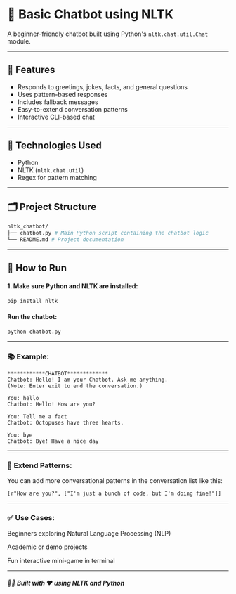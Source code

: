 # 🤖 Basic Chatbot using NLTK

A beginner-friendly chatbot built using Python's `nltk.chat.util.Chat` module.

---

## 🎯 Features

- Responds to greetings, jokes, facts, and general questions
- Uses pattern-based responses
- Includes fallback messages
- Easy-to-extend conversation patterns
- Interactive CLI-based chat

---

## 🧠 Technologies Used

- Python
- NLTK (`nltk.chat.util`)
- Regex for pattern matching

---

## 🗂️ Project Structure

```bash
nltk_chatbot/
├── chatbot.py # Main Python script containing the chatbot logic
└── README.md # Project documentation
```

---

## 🚀 How to Run

#### 1. Make sure Python and NLTK are installed:
```bash
pip install nltk
```

#### Run the chatbot:
```
python chatbot.py
```

---

### 📚 Example:
```
************CHATBOT*************
Chatbot: Hello! I am your Chatbot. Ask me anything.
(Note: Enter exit to end the conversation.)

You: hello
Chatbot: Hello! How are you?

You: Tell me a fact
Chatbot: Octopuses have three hearts.

You: bye
Chatbot: Bye! Have a nice day
```

---

### 🔧 Extend Patterns:
You can add more conversational patterns in the conversation list like this:

```
[r"How are you?", ["I'm just a bunch of code, but I'm doing fine!"]]
```

---

### ✅ Use Cases:
Beginners exploring Natural Language Processing (NLP)

Academic or demo projects

Fun interactive mini-game in terminal

---

##### 👩‍💻 Built with ❤️ using NLTK and Python
